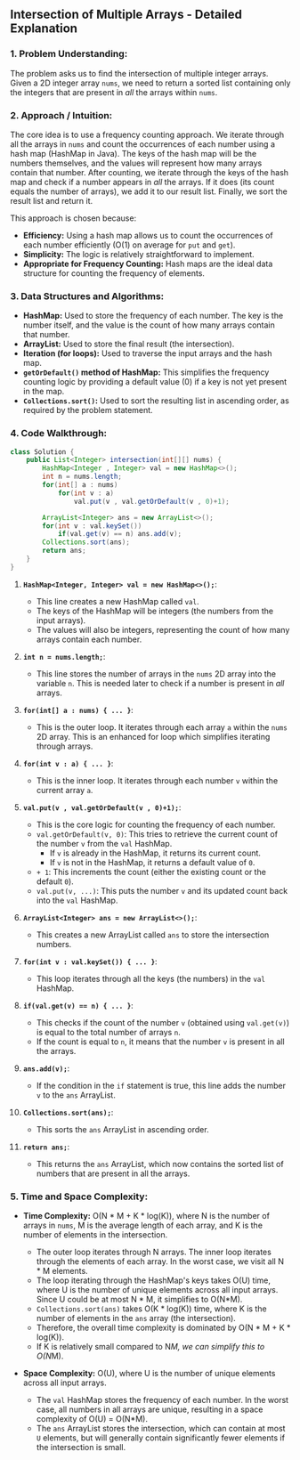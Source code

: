 ## Intersection of Multiple Arrays - Detailed Explanation

### 1. Problem Understanding:

The problem asks us to find the intersection of multiple integer arrays. Given a 2D integer array `nums`, we need to return a sorted list containing only the integers that are present in *all* the arrays within `nums`.

### 2. Approach / Intuition:

The core idea is to use a frequency counting approach.  We iterate through all the arrays in `nums` and count the occurrences of each number using a hash map (HashMap in Java).  The keys of the hash map will be the numbers themselves, and the values will represent how many arrays contain that number.  After counting, we iterate through the keys of the hash map and check if a number appears in *all* the arrays.  If it does (its count equals the number of arrays), we add it to our result list. Finally, we sort the result list and return it.

This approach is chosen because:

*   **Efficiency:**  Using a hash map allows us to count the occurrences of each number efficiently (O(1) on average for `put` and `get`).
*   **Simplicity:** The logic is relatively straightforward to implement.
*   **Appropriate for Frequency Counting:** Hash maps are the ideal data structure for counting the frequency of elements.

### 3. Data Structures and Algorithms:

*   **HashMap:** Used to store the frequency of each number. The key is the number itself, and the value is the count of how many arrays contain that number.
*   **ArrayList:** Used to store the final result (the intersection).
*   **Iteration (for loops):** Used to traverse the input arrays and the hash map.
*   **`getOrDefault()` method of HashMap:** This simplifies the frequency counting logic by providing a default value (0) if a key is not yet present in the map.
*   **`Collections.sort()`:**  Used to sort the resulting list in ascending order, as required by the problem statement.

### 4. Code Walkthrough:

```java
class Solution {
    public List<Integer> intersection(int[][] nums) {
        HashMap<Integer , Integer> val = new HashMap<>();
        int n = nums.length;
        for(int[] a : nums) 
            for(int v : a) 
                val.put(v , val.getOrDefault(v , 0)+1);

        ArrayList<Integer> ans = new ArrayList<>();
        for(int v : val.keySet()) 
            if(val.get(v) == n) ans.add(v);
        Collections.sort(ans);
        return ans;
    }
}
```

1.  **`HashMap<Integer, Integer> val = new HashMap<>();`**:
    *   This line creates a new HashMap called `val`.
    *   The keys of the HashMap will be integers (the numbers from the input arrays).
    *   The values will also be integers, representing the count of how many arrays contain each number.

2.  **`int n = nums.length;`**:
    *   This line stores the number of arrays in the `nums` 2D array into the variable `n`. This is needed later to check if a number is present in *all* arrays.

3.  **`for(int[] a : nums) { ... }`**:
    *   This is the outer loop. It iterates through each array `a` within the `nums` 2D array.  This is an enhanced for loop which simplifies iterating through arrays.

4.  **`for(int v : a) { ... }`**:
    *   This is the inner loop.  It iterates through each number `v` within the current array `a`.

5.  **`val.put(v , val.getOrDefault(v , 0)+1);`**:
    *   This is the core logic for counting the frequency of each number.
    *   `val.getOrDefault(v, 0)`: This tries to retrieve the current count of the number `v` from the `val` HashMap.
        *   If `v` is already in the HashMap, it returns its current count.
        *   If `v` is not in the HashMap, it returns a default value of `0`.
    *   `+ 1`: This increments the count (either the existing count or the default `0`).
    *   `val.put(v, ...)`: This puts the number `v` and its updated count back into the `val` HashMap.

6.  **`ArrayList<Integer> ans = new ArrayList<>();`**:
    *   This creates a new ArrayList called `ans` to store the intersection numbers.

7.  **`for(int v : val.keySet()) { ... }`**:
    *   This loop iterates through all the keys (the numbers) in the `val` HashMap.

8.  **`if(val.get(v) == n) { ... }`**:
    *   This checks if the count of the number `v` (obtained using `val.get(v)`) is equal to the total number of arrays `n`.
    *   If the count is equal to `n`, it means that the number `v` is present in all the arrays.

9.  **`ans.add(v);`**:
    *   If the condition in the `if` statement is true, this line adds the number `v` to the `ans` ArrayList.

10. **`Collections.sort(ans);`**:
    *   This sorts the `ans` ArrayList in ascending order.

11. **`return ans;`**:
    *   This returns the `ans` ArrayList, which now contains the sorted list of numbers that are present in all the arrays.

### 5. Time and Space Complexity:

*   **Time Complexity:** O(N * M + K * log(K)), where N is the number of arrays in `nums`, M is the average length of each array, and K is the number of elements in the intersection.
    *   The outer loop iterates through N arrays. The inner loop iterates through the elements of each array. In the worst case, we visit all N * M elements.
    *   The loop iterating through the HashMap's keys takes O(U) time, where U is the number of unique elements across all input arrays. Since U could be at most N * M, it simplifies to O(N*M).
    *   `Collections.sort(ans)` takes O(K * log(K)) time, where K is the number of elements in the `ans` array (the intersection).
    *   Therefore, the overall time complexity is dominated by O(N * M + K * log(K)).
    *    If K is relatively small compared to N*M, we can simplify this to O(N*M).

*   **Space Complexity:** O(U), where U is the number of unique elements across all input arrays.
    *   The `val` HashMap stores the frequency of each number. In the worst case, all numbers in all arrays are unique, resulting in a space complexity of O(U) = O(N*M).
    *   The `ans` ArrayList stores the intersection, which can contain at most `U` elements, but will generally contain significantly fewer elements if the intersection is small.
